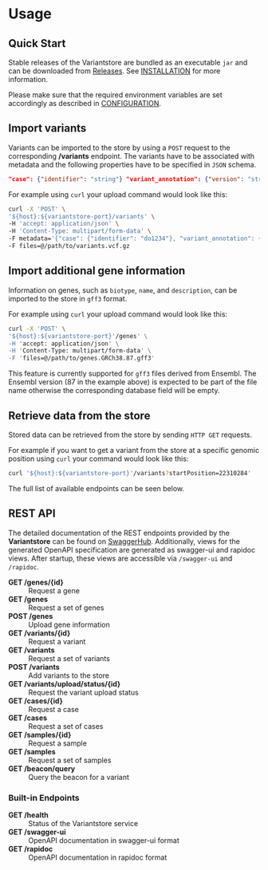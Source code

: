 # Usage

## Quick Start

Stable releases of the Variantstore are bundled as an executable `jar` and can be downloaded from [Releases](https://github.com/qbicsoftware/variantstore-service/releases). See [INSTALLATION](INSTALLATION.md) for more information.

Please make sure that the required environment variables are set accordingly as described in [CONFIGURATION](CONFIGURATION.md).

## Import variants

Variants can be imported to the store by using a `POST` request to the corresponding **/variants** endpoint.
The variants have to be associated with metadata and the following properties have to be specified in `JSON` schema.

```json
"case": {"identifier": "string"} "variant_annotation": {"version": "string", "name": "string", "doi": "string"}, "variant_calling": {"version": "string", "name": "string", "doi": "string"}, "reference_genome": {"source": "string", "version": "string", "build": "string"}, "is_somatic": "boolean", "samples": [{"identifier": "string", "cancerEntity": "string"}]
```

For example using `curl` your upload command would look like this:

```bash
curl -X 'POST' \
'${host}:${variantstore-port}/variants' \
-H 'accept: application/json' \
-H 'Content-Type: multipart/form-data' \
-F metadata='{"case": {"identifier": "do1234"}, "variant_annotation": {"version": "bioconda::4.3.1t", "name": "snpeff", "doi": "10.4161/fly.19695"}, "is_somatic": "true", "samples": [{"identifier": "S123456", "cancerEntity": "HCC"}], "reference_genome": {"source": "GATK", "version": "unknown", "build": "hg38"}, "variant_calling": {"version": "bioconda::2.9.10", "name": "Strelka", "doi": "10.1038/s41592-018-0051-x"}}' \
-F files=@/path/to/variants.vcf.gz
```

## Import additional gene information

Information on genes, such as `biotype`, `name`, and `description`, can be imported to the store in `gff3` format.  

For example using `curl` your upload command would look like this:

```bash
curl -X 'POST' \
'${host}:${variantstore-port}'/genes' \
-H 'accept: application/json' \
-H 'Content-Type: multipart/form-data' \
-F 'files=@/path/to/genes.GRCh38.87.gff3'
```

This feature is currently supported for `gff3` files derived from Ensembl. The Ensembl version (87 in the example above) is expected to be part of the file name otherwise the corresponding database field will be empty.

## Retrieve data from the store

Stored data can be retrieved from the store by sending `HTTP GET` requests.

For example if you want to get a variant from the store at a specific genomic position using `curl` your command would look like this:

```bash
curl '${host}:${variantstore-port}'/variants?startPosition=22310284'
```

The full list of available endpoints can be seen below.

## REST API

The detailed documentation of the REST endpoints provided by the **Variantstore** can be found on [SwaggerHub](https://app.swaggerhub.com/apis/christopher-mohr/variantstore/1.0.1). Additionally, views for the generated OpenAPI specification are generated as swagger-ui and rapidoc views. After startup, these views are accessible via `/swagger-ui` and `/rapidoc`.

<dl>
  <dt><b>GET /genes/{id}</b></dt>
  <dd>Request a gene</dd>
  <dt><b>GET /genes</b></dt>
  <dd>Request a set of genes</dd>
  <dt><b>POST /genes</b></dt>
  <dd>Upload gene information</dd>
  <dt><b>GET /variants/{id}</b></dt>
  <dd>Request a variant</dd>
  <dt><b>GET /variants</b></dt>
  <dd>Request a set of variants</dd>
  <dt><b>POST /variants</b></dt>
  <dd>Add variants to the store</dd>
  <dt><b>GET /variants/upload/status/{id}</b></dt>
  <dd>Request the variant upload status</dd>
  <dt><b>GET /cases/{id}</b></dt>
  <dd>Request a case</dd>
  <dt><b>GET /cases</b></dt>
  <dd>Request a set of cases</dd>
  <dt><b>GET /samples/{id}</b></dt>
  <dd>Request a sample</dd>
  <dt><b>GET /samples</b></dt>
  <dd>Request a set of samples</dd>
  <dt><b>GET /beacon/query</b></dt>
  <dd>Query the beacon for a variant</dd>
  </dl>

### Built-in Endpoints

<dl>
    <dt><b>GET /health</b></dt>
    <dd>Status of the Variantstore service</dd>
    <dt><b>GET /swagger-ui</b></dt>
    <dd>OpenAPI documentation in swagger-ui format</dd>
    <dt><b>GET /rapidoc</b></dt>
    <dd>OpenAPI documentation in rapidoc format</dd>
</dl>
